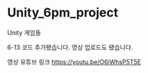 # Unity_6pm_project
Unity 게임들

6-13 코드 추가됐습니다. 영상 업로드도 됐습니다.

영상 유튜브 링크
https://youtu.be/O6iWhsP5T5E
